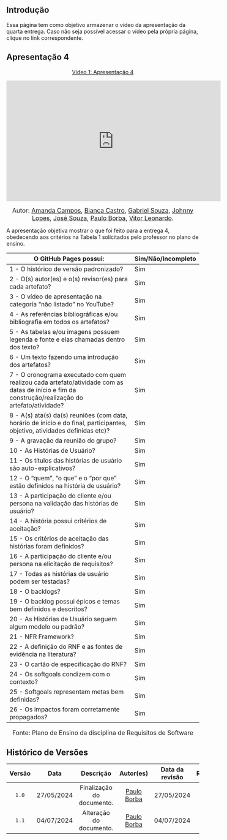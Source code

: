 ## Introdução

Essa página tem como objetivo armazenar o vídeo da apresentação da quarta entrega. Caso não seja possível acessar o vídeo pela própria página, clique no link correspondente.

## Apresentação 4
<div align="center">
<p style="text-align: center"><a href="" target="blanket">Vídeo 1: Apresentação 4</a></p>
</div>

<p style="text-align: center"><iframe width="560" height="315" src="https://www.youtube.com/embed/NmA9Q4i0BFM?si=yiOsvLlOLmbnrtdC" title="YouTube video player" frameborder="0" allow="accelerometer; autoplay; clipboard-write; encrypted-media; gyroscope; picture-in-picture; web-share" referrerpolicy="strict-origin-when-cross-origin" allowfullscreen></iframe></p>


<font size="3"><p style="text-align: center">Autor: [Amanda Campos](https://github.com/acamposs), [Bianca Castro](https://github.com/BiancaPatrocinio7), [Gabriel Souza](https://github.com/GabrielMS00), [Johnny Lopes](https://github.com/JohnnyLopess), [José Souza](https://github.com/JoseFilipi), [Paulo Borba](https://github.com/paulohborba), [Vitor Leonardo](https://github.com/vitorfleonardo).</p></font>


A apresentação objetiva mostrar o que foi feito para a entrega 4, obedecendo aos critérios na Tabela 1 solicitados pelo professor no plano de ensino.

| O GitHub Pages possui:                                                                                                           | Sim/Não/Incompleto  |
|-------------------------------------------------------------------------------------------------------------------|-----------|                                                            
| 1 - O histórico de versão padronizado?                                                                            | Sim       |
| 2 - O(s) autor(es) e o(s) revisor(es) para cada artefato?                                                         | Sim       |
| 3 - O vídeo de apresentação na categoria “não listado” no YouTube?                                                | Sim       |
| 4 - As referências bibliográficas e/ou bibliografia em todos os artefatos?                                        | Sim       |
| 5 - As tabelas e/ou imagens possuem legenda e fonte e elas chamadas dentro dos texto?                            | Sim       |
| 6 - Um texto fazendo uma introdução dos artefatos?                                                               | Sim       |
| 7 - O cronograma executado com quem realizou cada artefato/atividade com as datas de início e fim da construção/realização do artefato/atividade? | Sim       |
| 8 - A(s) ata(s) da(s) reuniões (com data, horário de início e do final, participantes, objetivo, atividades definidas etc)? | Sim       |
| 9 - A gravação da reunião do grupo?                                                                               | Sim       |
| 10 - As Histórias de Usuário?                                                                                     | Sim       |
| 11 - Os títulos das histórias de usuário são auto-explicativos?                                                   | Sim       |
| 12 - O “quem”, “o que” e o “por que” estão definidos na história de usuário?                                      | Sim       |
| 13 - A participação do cliente e/ou persona na validação das histórias de usuário?                                | Sim       |
| 14 - A história possui critérios de aceitação?                                                                    | Sim       |
| 15 - Os critérios de aceitação das histórias foram definidos?                                                     | Sim       |
| 16 - A participação do cliente e/ou persona na elicitação de requisitos?                                          | Sim       |
| 17 - Todas as histórias de usuário podem ser testadas?                                                            | Sim       |
| 18 - O backlogs?                                                   | Sim       |
| 19 - O backlog possui épicos e temas bem definidos e descritos?                                                   | Sim       |
| 20 - As Histórias de Usuário seguem algum modelo ou padrão?                                                       | Sim       |
| 21 - NFR Framework?                                                | Sim       |
| 22 - A definição do RNF e as fontes de evidência na literatura?                                                   | Sim       |
| 23 - O cartão de especificação do RNF?                                                                            | Sim       |
| 24 - Os softgoals condizem com o contexto?                                                                        | Sim       |
| 25 - Softgoals representam metas bem definidas?                                                                   | Sim       |
| 26 - Os impactos foram corretamente propagados?                                                                   | Sim       |

<font size="3"><p style="text-align: center">Fonte: Plano de Ensino da disciplina de Requisitos de Software</p></font>

## Histórico de Versões

| Versão | Data | Descrição | Autor(es) | Data da revisão | Revisor(es) |
| :--: | :--: | :--: | :--: | :--: | :--: |
|`1.0` | 27/05/2024 | Finalização do documento. |[Paulo Borba](https://github.com/paulohborba) | 27/05/2024 | [Amanda Campos](https://github.com/acamposs)|
|`1.1` | 04/07/2024 | Alteração do documento. |[Paulo Borba](https://github.com/paulohborba) | 04/07/2024 | [Amanda Campos](https://github.com/acamposs)|
